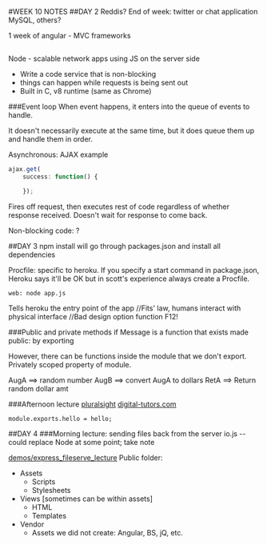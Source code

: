 #WEEK 10 NOTES
##DAY 2
Reddis? 
End of week: twitter or chat application
MySQL, others? 

1 week of angular - MVC frameworks

##
Node - scalable network apps using JS on the server side 
* Write a code service that is non-blocking 
* things can happen while requests is being sent out 
* Built in C, v8 runtime (same as Chrome)

###Event loop
When event happens, it enters into the queue of events to  handle. 

It doesn't necessarily execute at the same time, but it does queue them up and handle them in order. 

Asynchronous: AJAX example
```javascript
ajax.get(
	success: function() {

	});
```
Fires off request, then executes rest of code regardless of whether response received. Doesn't wait for response to come back. 

Non-blocking code: ?

##DAY 3
npm install will go through packages.json and install all dependencies

Procfile: specific to heroku. 
If you specify a start command in package.json, Heroku says it'll be OK but in scott's experience always create a Procfile. 
```
web: node app.js
```
Tells heroku the entry point of the app 
//Fits' law, humans interact with physical interface 
//Bad design option function F12!

###Public and private methods
if Message is a function that exists 
made public: by exporting

However, there can be functions inside the module that we don't export. Privately scoped property of module.

AugA ==> random number
AugB ==> convert AugA to dollars
RetA ==> Return random dollar amt

###Afternoon lecture
[pluralsight](www.pluralsight.com)
[digital-tutors.com](www.digital-tutors.com)

```
module.exports.hello = hello;
```
##DAY 4
###Morning lecture: sending files back from the server
io.js -- could replace Node at some point; take note

[demos/express_fileserve_lecture](demos/express_fileserve_lecture)
Public folder: 
- Assets
	- Scripts
	- Stylesheets
- Views [sometimes can be within assets]
	- HTML
	- Templates
- Vendor 
	- Assets we did not create: Angular, BS, jQ, etc. 


